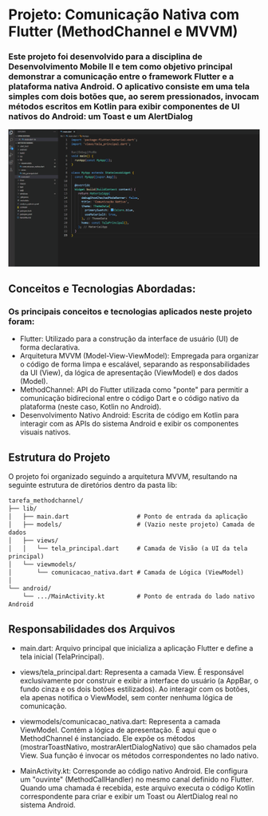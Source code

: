 # Projeto: Comunicação Nativa com Flutter (MethodChannel e MVVM)

### Este projeto foi desenvolvido para a disciplina de Desenvolvimento Mobile II e tem como objetivo principal demonstrar a comunicação entre o framework Flutter e a plataforma nativa Android. O aplicativo consiste em uma tela simples com dois botões que, ao serem pressionados, invocam métodos escritos em Kotlin para exibir componentes de UI nativos do Android: um Toast e um AlertDialog

![Demonstração do APP](https://raw.githubusercontent.com/veroafr/method-channel/main/assets/demo-comunicacao_nativa.gif)

## Conceitos e Tecnologias Abordadas:

### Os principais conceitos e tecnologias aplicados neste projeto foram:

- Flutter: Utilizado para a construção da interface de usuário (UI) de forma declarativa.
- Arquitetura MVVM (Model-View-ViewModel): Empregada para organizar o código de forma limpa e escalável, separando as responsabilidades da UI (View), da lógica de apresentação (ViewModel) e dos dados (Model).
- MethodChannel: API do Flutter utilizada como "ponte" para permitir a comunicação bidirecional entre o código Dart e o código nativo da plataforma (neste caso, Kotlin no Android).
- Desenvolvimento Nativo Android: Escrita de código em Kotlin para interagir com as APIs do sistema Android e exibir os componentes visuais nativos.

## Estrutura do Projeto

O projeto foi organizado seguindo a arquitetura MVVM, resultando na seguinte estrutura de diretórios dentro da pasta lib:

```
tarefa_methodchannel/
├── lib/
│   ├── main.dart                   # Ponto de entrada da aplicação
│   ├── models/                     # (Vazio neste projeto) Camada de dados
│   ├── views/
│   │   └── tela_principal.dart     # Camada de Visão (a UI da tela principal)
│   └── viewmodels/
│       └── comunicacao_nativa.dart # Camada de Lógica (ViewModel)
│
└── android/
    └── .../MainActivity.kt         # Ponto de entrada do lado nativo Android
```

## Responsabilidades dos Arquivos

   - main.dart: Arquivo principal que inicializa a aplicação Flutter e define a tela inicial (TelaPrincipal).

   - views/tela_principal.dart: Representa a camada View. É responsável exclusivamente por construir e exibir a interface do usuário (a AppBar, o fundo cinza e os dois botões estilizados). Ao interagir com os botões, ela apenas notifica o ViewModel, sem conter nenhuma lógica de comunicação.

   - viewmodels/comunicacao_nativa.dart: Representa a camada ViewModel. Contém a lógica de apresentação. É aqui que o MethodChannel é instanciado. Ele expõe os métodos (mostrarToastNativo, mostrarAlertDialogNativo) que são chamados pela View. Sua função é invocar os métodos correspondentes no lado nativo.

   - MainActivity.kt: Corresponde ao código nativo Android. Ele configura um "ouvinte" (MethodCallHandler) no mesmo canal definido no Flutter. Quando uma chamada é recebida, este arquivo executa o código Kotlin correspondente para criar e exibir um Toast ou AlertDialog real no sistema Android.
